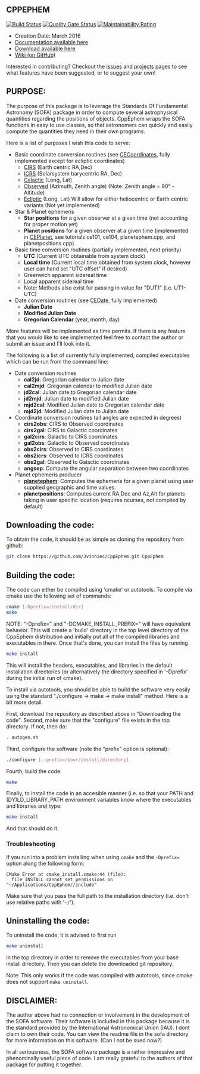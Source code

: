 CPPEPHEM
----------------------------------------------------------
[![Build Status](https://travis-ci.org/Jvinniec/CppEphem.svg?branch=master)](https://travis-ci.org/Jvinniec/CppEphem)
[![Quality Gate Status](https://sonarcloud.io/api/project_badges/measure?project=cpp-ephem&metric=alert_status)](https://sonarcloud.io/dashboard?id=cpp-ephem)
[![Maintainability Rating](https://sonarcloud.io/api/project_badges/measure?project=cpp-ephem&metric=sqale_rating)](https://sonarcloud.io/dashboard?id=cpp-ephem)

* Creation Date: March 2016
* [Documentation available here](http://jvinniec.github.io/CppEphem/documentation/html/index.html)
* [Download available here](https://github.com/Jvinniec/CppEphem)
* [Wiki (on GitHub)](https://github.com/Jvinniec/CppEphem/wiki)

Interested in contributing? Checkout the [issues](https://github.com/Jvinniec/CppEphem/issues) 
and [projects](https://github.com/Jvinniec/CppEphem/projects) pages to see what
features have been suggested, or to suggest your own!

PURPOSE:
----------------------------------------------------------
The purpose of this package is to leverage the Standards
Of Fundamental Astronomy (SOFA) package in order to compute
several astrophysical quantities regarding the positions of
objects. CppEphem wraps the SOFA functions in easy to use
classes, so that astronomers can quickly and easily compute
the quantities they need in their own programs.

Here is a list of purposes I wish this code to serve:
* Basic coordinate conversion routines (see [CECoordinates](http://jvinniec.github.io/CppEphem/documentation/html/classCECoordinates.html), fully implemented except for ecliptic coordinates)
  - [CIRS](https://github.com/Jvinniec/CppEphem/wiki/Coordinate-Systems#cirs) (Earth centric RA,Dec)
  - [ICRS](https://github.com/Jvinniec/CppEphem/wiki/Coordinate-Systems#icrs) (Solarsystem barycentric RA, Dec)
  - [Galactic](https://github.com/Jvinniec/CppEphem/wiki/Coordinate-Systems#galactic) (Long, Lat)
  - [Observed](https://github.com/Jvinniec/CppEphem/wiki/Coordinate-Systems#observed) (Azimuth, Zenith angle) (Note: Zenith angle = 90&deg; - Altitude)
  - [Ecliptic](https://github.com/Jvinniec/CppEphem/wiki/Coordinate-Systems#ecliptic) (Long, Lat) Will allow for either heliocentric or Earth centric variants (Not yet implemented)
* Star & Planet ephemeris
  - __Star positions__ for a given observer at a given time (not accounting for proper motion yet)
  - __Planet positions__ for a given observer at a given time (implemented in [CEPlanet](http://jvinniec.github.io/CppEphem/documentation/html/classCEPlanet.html), see tutorials ce101, ce104, planetephem.cpp, and planetpositions.cpp)
* Basic time conversion routines (partially implemented, next priority)
  - __UTC__ (Current UTC obtainable from system clock)
  - __Local time__ (Current local time obtained from system clock, however user can hand set "UTC offset" if desired)
  - Greenwich apparent sidereal time
  - Local apparent sidereal time
  - Note: Methods also exist for passing in value for "DUT1" (i.e. UT1-UTC)
* Date conversion routines (see [CEDate](http://jvinniec.github.io/CppEphem/documentation/html/classCEDate.html), fully implemented)
  - __Julian Date__
  - __Modified Julian Date__
  - __Gregorian Calendar__ (year, month, day)

More features will be implemented as time permits. If there 
is any feature that you would like to see implemented feel 
free to contact the author or submit an issue and I'll
look into it.

The following is a list of currently fully implemented, compiled
executables which can be run from the command line:
* Date conversion routines
  - __cal2jd__: Gregorian calendar to Julian date
  - __cal2mjd__: Gregorian calendar to modified Julian date
  - __jd2cal__: Julian date to Gregorian calendar date
  - __jd2mjd__: Julian date to modified Julian date
  - __mjd2cal__: Modified Julian date to Gregorian calendar date
  - __mjd2jd__: Modified Julian date to Julian date
* Coordinate conversion routines (all angles are expected in degrees)
  - __cirs2obs__: CIRS to Observed coordinates
  - __cirs2gal__: CIRS to Galactic coordinates
  - __gal2cirs__: Galactic to CIRS coordinates
  - __gal2obs__: Galactic to Observed coordinates
  - __obs2cirs__: Observed to CIRS coordinates
  - __obs2icrs__: Observed to ICRS coordinates
  - __obs2gal__: Observed to Galactic coordinates
  - __angsep__: Compute the angular separation between two coordinates
* Planet ephemeris producer
  - [__planetephem__](https://github.com/Jvinniec/CppEphem/wiki/planetephem): Computes the ephemeris for a given planet using user supplied geographic and time values.
  - __planetpositions__: Computes current RA,Dec and Az,Alt for planets taking in user specific location (requires ncurses, not compiled by default)

Downloading the code:
----------------------------------------------------------
To obtain the code, it should be as simple as cloning the
repository from github:

```bash
git clone https://github.com/Jvinniec/CppEphem.git CppEphem
```

Building the code:
----------------------------------------------------------
The code can either be compiled using 'cmake' or autotools. To compile
via cmake use the following set of commands:

```bash
cmake [-Dprefix=/install/dir]
make
```

NOTE: "-Dprefix=" and "-DCMAKE_INSTALL_PREFIX=" will have equivalent behavior.
This will create a 'build' directory in the top level directory of the 
CppEphem distribution and initially put all of the compiled libraries and
executables in there. Once that's done, you can install the files by running

```bash
make install
```
This will install the headers, executables, and libraries in the default
installation directories (or alternatively the directory specified in 
'-Dprefix' during the initial run of cmake).

To install via autotools, you should be able to build the software 
very easily using the standard "./configure -> make -> make install" 
method. Here is a bit more detail.

First, download the repository as described above in "Downloading 
the code". Second, make sure that the "configure" file exists in 
the top directory. If not, then do:

```bash
. autogen.sh 
```

Third, configure the software (note the "prefix" option is optional):

```bash
./configure [--prefix=/your/install/directory] 
```

Fourth, build the code:

```bash
make 
```

Finally, to install the code in an accesible manner (i.e. so that 
your PATH and (DY)LD_LIBRARY_PATH environment variables know where
the executables and libraries are) type:

```bash
make install
```

And that should do it.

### Troubleshooting
If you run into a problem installing when using `cmake` and the `-Dprefix=` 
option along the following form:

```
CMake Error at cmake_install.cmake:44 (file):
  file INSTALL cannot set permissions on "~/Applications/CppEphem//include"
```

Make sure that you pass the full path to the installation directory (i.e. don't
use relative paths with '`~/`').

Uninstalling the code:
----------------------------------------------------------
To uninstall the code, it is advised to first run

```bash
make uninstall
```

in the top directory in order to remove the executables from your 
base install directory. Then you can delete the downloaded git repository.

Note: This only works if the code was compiled with autotools, since
cmake does not support `make uninstall`.

DISCLAIMER:
----------------------------------------------------------
The author above had no connection or involvement in the
development of the SOFA software. Their software is included
in this package because it is the standard provided by the
International Astronomical Union (IAU). I dont claim to own
their code. You can view the readme file in the sofa directory
for more information on this software. (Can I not be sued now?)

In all seriousness, the SOFA software package is a rather
impressive and phenominally useful piece of code. I am really
grateful to the authors of that package for putting it together.
